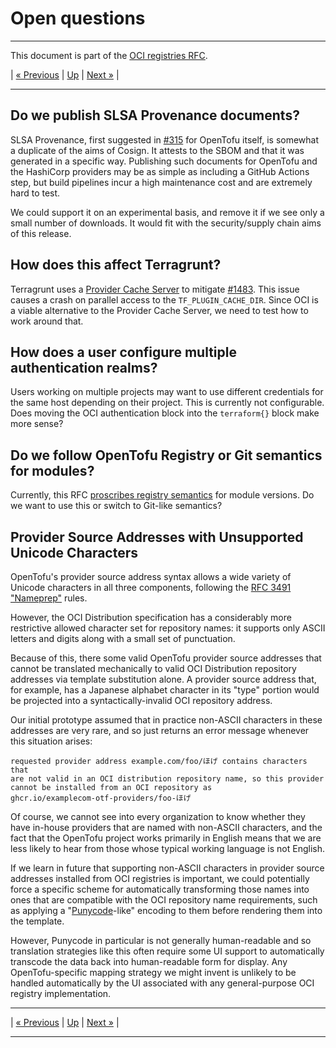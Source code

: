 # Open questions

---

This document is part of the [OCI registries RFC](../20241206-oci-registries.md).

| [« Previous](7-authentication.md) | [Up](../20241206-oci-registries.md) | [Next »](9-auth-implementation-details.md) |

---

## Do we publish SLSA Provenance documents?

SLSA Provenance, first suggested in [#315](https://github.com/opentofu/opentofu/issues/315) for OpenTofu itself, is somewhat a duplicate of the aims of Cosign. It attests to the SBOM and that it was generated in a specific way. Publishing such documents for OpenTofu and the HashiCorp providers may be as simple as including a GitHub Actions step, but build pipelines incur a high maintenance cost and are extremely hard to test.

We could support it on an experimental basis, and remove it if we see only a small number of downloads. It would fit with the security/supply chain aims of this release.

## How does this affect Terragrunt?

Terragrunt uses a [Provider Cache Server](https://terragrunt.gruntwork.io/docs/features/provider-cache-server/) to mitigate [#1483](https://github.com/opentofu/opentofu/issues/1483). This issue causes a crash on parallel access to the `TF_PLUGIN_CACHE_DIR`. Since OCI is a viable alternative to the Provider Cache Server, we need to test how to work around that.

## How does a user configure multiple authentication realms?

Users working on multiple projects may want to use different credentials for the same host depending on their project. This is currently not configurable. Does moving the OCI authentication block into the `terraform{}` block make more sense?

## Do we follow OpenTofu Registry or Git semantics for modules?

Currently, this RFC [proscribes registry semantics](6-modules.md) for module versions. Do we want to use this or switch to Git-like semantics?

## Provider Source Addresses with Unsupported Unicode Characters

OpenTofu's provider source address syntax allows a wide variety of Unicode characters in all three components, following the [RFC 3491 "Nameprep"](https://datatracker.ietf.org/doc/rfc3491/) rules.

However, the OCI Distribution specification has a considerably more restrictive allowed character set for repository names: it supports only ASCII letters and digits along with a small set of punctuation.

Because of this, there some valid OpenTofu provider source addresses that cannot be translated mechanically to valid OCI Distribution repository addresses via template substitution alone. A provider source address that, for example, has a Japanese alphabet character in its "type" portion would be projected into a syntactically-invalid OCI repository address.

Our initial prototype assumed that in practice non-ASCII characters in these addresses are very rare, and so just returns an error message whenever this situation arises:

```
requested provider address example.com/foo/ほげ contains characters that
are not valid in an OCI distribution repository name, so this provider
cannot be installed from an OCI repository as
ghcr.io/examplecom-otf-providers/foo-ほげ
```

Of course, we cannot see into every organization to know whether they have in-house providers that are named with non-ASCII characters, and the fact that the OpenTofu project works primarily in English means that we are less likely to hear from those whose typical working language is not English.

If we learn in future that supporting non-ASCII characters in provider source addresses installed from OCI registries is important, we could potentially force a specific scheme for automatically transforming those names into ones that are compatible with the OCI repository name requirements, such as applying a "[Punycode](https://en.wikipedia.org/wiki/Punycode)-like" encoding to them before rendering them into the template.

However, Punycode in particular is not generally human-readable and so translation strategies like this often require some UI support to automatically transcode the data back into human-readable form for display. Any OpenTofu-specific mapping strategy we might invent is unlikely to be handled automatically by the UI associated with any general-purpose OCI registry implementation.

---

| [« Previous](7-authentication.md) | [Up](../20241206-oci-registries.md) | [Next »](9-auth-implementation-details.md) |

---